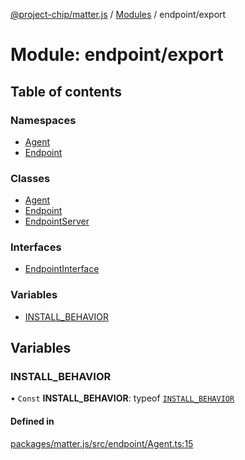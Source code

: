 [@project-chip/matter.js](../README.md) / [Modules](../modules.md) / endpoint/export

# Module: endpoint/export

## Table of contents

### Namespaces

- [Agent](endpoint_export.Agent.md)
- [Endpoint](endpoint_export.Endpoint.md)

### Classes

- [Agent](../classes/endpoint_export.Agent-1.md)
- [Endpoint](../classes/endpoint_export.Endpoint-1.md)
- [EndpointServer](../classes/endpoint_export.EndpointServer.md)

### Interfaces

- [EndpointInterface](../interfaces/endpoint_export.EndpointInterface.md)

### Variables

- [INSTALL\_BEHAVIOR](endpoint_export.md#install_behavior)

## Variables

### INSTALL\_BEHAVIOR

• `Const` **INSTALL\_BEHAVIOR**: typeof [`INSTALL_BEHAVIOR`](endpoint_export.md#install_behavior)

#### Defined in

[packages/matter.js/src/endpoint/Agent.ts:15](https://github.com/project-chip/matter.js/blob/2d9f2165d2672864fda3496a6d0d5f93597f82c6/packages/matter.js/src/endpoint/Agent.ts#L15)
